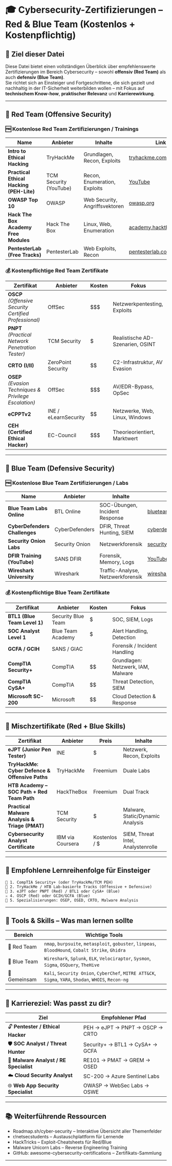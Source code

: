# 🎓 Cybersecurity-Zertifizierungen – Red & Blue Team (Kostenlos + Kostenpflichtig)

## 🧭 Ziel dieser Datei

Diese Datei bietet einen vollständigen Überblick über empfehlenswerte Zertifizierungen im Bereich Cybersecurity – sowohl **offensiv (Red Team)** als auch **defensiv (Blue Team)**.  
Sie richtet sich an Einsteiger und Fortgeschrittene, die sich gezielt und nachhaltig in der IT-Sicherheit weiterbilden wollen – mit Fokus auf **technischem Know-how**, **praktischer Relevanz** und **Karrierewirkung**.

---

## 🔴 Red Team (Offensive Security)

### 🆓 Kostenlose Red Team Zertifizierungen / Trainings

| Name | Anbieter | Inhalte | Link |
|------|----------|---------|------|
| **Intro to Ethical Hacking** | TryHackMe | Grundlagen, Recon, Exploits | [tryhackme.com](https://tryhackme.com) |
| **Practical Ethical Hacking (PEH-Lite)** | TCM Security (YouTube) | Recon, Enumeration, Exploits | [YouTube](https://www.youtube.com/c/TCMSecurityAcademy) |
| **OWASP Top 10** | OWASP | Web Security, Angriffsvektoren | [owasp.org](https://owasp.org) |
| **Hack The Box Academy Free Modules** | Hack The Box | Linux, Web, Enumeration | [academy.hackthebox.com](https://academy.hackthebox.com) |
| **PentesterLab (Free Tracks)** | PentesterLab | Web Exploits, Recon | [pentesterlab.com](https://pentesterlab.com) |

### 💰 Kostenpflichtige Red Team Zertifikate

| Zertifikat | Anbieter | Kosten | Fokus |
|-----------|----------|--------|--------|
| **OSCP** *(Offensive Security Certified Professional)* | OffSec | $$$ | Netzwerkpentesting, Exploits |
| **PNPT** *(Practical Network Penetration Tester)* | TCM Security | $ | Realistische AD-Szenarien, OSINT |
| **CRTO (I/II)** | ZeroPoint Security | $$ | C2-Infrastruktur, AV Evasion |
| **OSEP** *(Evasion Techniques & Privilege Escalation)* | OffSec | $$$ | AV/EDR-Bypass, OpSec |
| **eCPPTv2** | INE / eLearnSecurity | $$ | Netzwerke, Web, Linux, Windows |
| **CEH (Certified Ethical Hacker)** | EC-Council | $$$ | Theorieorientiert, Marktwert |

---

## 🔵 Blue Team (Defensive Security)

### 🆓 Kostenlose Blue Team Zertifizierungen / Labs

| Name | Anbieter | Inhalte | Link |
|------|----------|---------|------|
| **Blue Team Labs Online** | BTL Online | SOC-Übungen, Incident Response | [blueteamlabs.online](https://blueteamlabs.online) |
| **CyberDefenders Challenges** | CyberDefenders | DFIR, Threat Hunting, SIEM | [cyberdefenders.org](https://cyberdefenders.org) |
| **Security Onion Labs** | Security Onion | Netzwerkforensik | [securityonion.net](https://securityonion.net) |
| **DFIR Training (YouTube)** | SANS DFIR | Forensik, Memory, Logs | [YouTube](https://www.youtube.com/@SANSDFIR) |
| **Wireshark University** | Wireshark | Traffic-Analyse, Netzwerkforensik | [wireshark.org](https://www.wireshark.org/) |

### 💰 Kostenpflichtige Blue Team Zertifikate

| Zertifikat | Anbieter | Kosten | Fokus |
|-----------|----------|--------|--------|
| **BTL1 (Blue Team Level 1)** | Security Blue Team | $ | SOC, SIEM, Logs |
| **SOC Analyst Level 1** | Blue Team Academy | $ | Alert Handling, Detection |
| **GCFA / GCIH** | SANS / GIAC | $$$$ | Forensik / Incident Handling |
| **CompTIA Security+** | CompTIA | $$ | Grundlagen: Netzwerk, IAM, Malware |
| **CompTIA CySA+** | CompTIA | $$ | Threat Detection, SIEM |
| **Microsoft SC-200** | Microsoft | $$ | Cloud Detection & Response |

---

## 🔁 Mischzertifikate (Red + Blue Skills)

| Zertifikat | Anbieter | Preis | Inhalte |
|------------|----------|-------|---------|
| **eJPT (Junior Pen Tester)** | INE | $ | Netzwerk, Recon, Exploits |
| **TryHackMe: Cyber Defence & Offensive Paths** | TryHackMe | Freemium | Duale Labs |
| **HTB Academy – SOC Path + Red Team Path** | HackTheBox | Freemium | Dual Track |
| **Practical Malware Analysis & Triage (PMAT)** | TCM Security | $ | Malware, Static/Dynamic Analysis |
| **Cybersecurity Analyst Certificate** | IBM via Coursera | Kostenlos / $ | SIEM, Threat Intel, Analystenrolle |

---

## 🧠 Empfohlene Lernreihenfolge für Einsteiger

```text
🔰 1. CompTIA Security+ (oder TryHackMe/TCM PEH)
🧩 2. TryHackMe / HTB Lab-basierte Tracks (Offensive + Defensive)
🔐 3. eJPT oder PNPT (Red) / BTL1 oder CySA+ (Blue)
⚔️ 4. OSCP (Red) oder GCIH/GCFA (Blue)
🧠 5. Spezialisierungen: OSEP, OSED, CRTO, Malware Analysis
```

---

## 🔧 Tools & Skills – Was man lernen sollte

| Bereich      | Wichtige Tools                                                                                        |
| ------------ | ----------------------------------------------------------------------------------------------------- |
| 🔴 Red Team  | `nmap`, `burpsuite`, `metasploit`, `gobuster`, `linpeas`, `BloodHound`, `Cobalt Strike`, `Ghidra`     |
| 🔵 Blue Team | `Wireshark`, `Splunk`, `ELK`, `Velociraptor`, `Sysmon`, `Sigma`, `OSQuery`, `TheHive`                 |
| 🔄 Gemeinsam | `Kali`, `Security Onion`, `CyberChef`, `MITRE ATT&CK`, `Sigma`, `YARA`, `Shodan`, `WHOIS`, `Recon-ng` |

---

## 🧭 Karriereziel: Was passt zu dir?

| Ziel                                   | Empfohlener Pfad                |
| -------------------------------------- | ------------------------------- |
| 🔓 **Pentester / Ethical Hacker**      | PEH → eJPT → PNPT → OSCP → CRTO |
| 🛡️ **SOC Analyst / Threat Hunter**    | Security+ → BTL1 → CySA+ → GCFA |
| 🧬 **Malware Analyst / RE Specialist** | RE101 → PMAT → GREM → OSED      |
| ☁️ **Cloud Security Analyst**          | SC-200 → Azure Sentinel Labs    |
| 🌐 **Web App Security Specialist**     | OWASP → WebSec Labs → OSWE      |


---

## 📚 Weiterführende Ressourcen

- Roadmap.sh/cyber-security – Interaktive Übersicht aller Themenfelder
- r/netsecstudents – Austauschplattform für Lernende
- HackTricks – Exploit-Cheatsheets für Red/Blue
- Malware Unicorn Labs – Reverse Engineering Training
- GitHub: awesome-cybersecurity-certifications – Zertifikats-Sammlung

---

